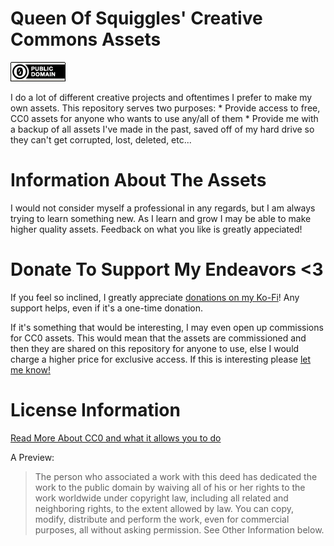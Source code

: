 # Queen Of Squiggles' Creative Commons Assets
![CC0 Badge Icon](./repo-meta-assets/cc0-badge.png)

I do a lot of different creative projects and oftentimes I prefer to make my own assets. This repository serves two purposes:
    * Provide access to free, CC0 assets for anyone who wants to use any/all of them
    * Provide me with a backup of all assets I've made in the past, saved off of my hard drive so they can't get corrupted, lost, deleted, etc...

# Information About The Assets

I would not consider myself a professional in any regards, but I am always trying to learn something new. As I learn and grow I may be able to make higher quality assets. Feedback on what you like is greatly appeciated!


# Donate To Support My Endeavors <3

If you feel so inclined, I greatly appreciate [donations on my Ko-Fi](https://ko-fi.com/queenofsquiggles)! Any support helps, even if it's a one-time donation.

If it's something that would be interesting, I may even open up commissions for CC0 assets. This would mean that the assets are commissioned and then they are shared on this repository for anyone to use, else I would charge a higher price for exclusive access. If this is interesting please [let me know!](https://twitter.com/OfSquiggles)

# License Information

[Read More About CC0 and what it allows you to do](https://creativecommons.org/publicdomain/zero/1.0/)

A Preview:
> The person who associated a work with this deed has dedicated the work to the public domain by waiving all of his or her rights to the work worldwide under copyright law, including all related and neighboring rights, to the extent allowed by law.
> You can copy, modify, distribute and perform the work, even for commercial purposes, all without asking permission. See Other Information below.
